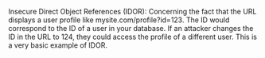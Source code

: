 Insecure Direct Object References (IDOR):
Concerning the fact that the URL displays a user profile like mysite.com/profile?id=123. 
The ID would correspond to the ID of a user in your database. If an attacker changes the ID in the URL to 124, 
they could access the profile of a different user. This is a very basic example of IDOR.

